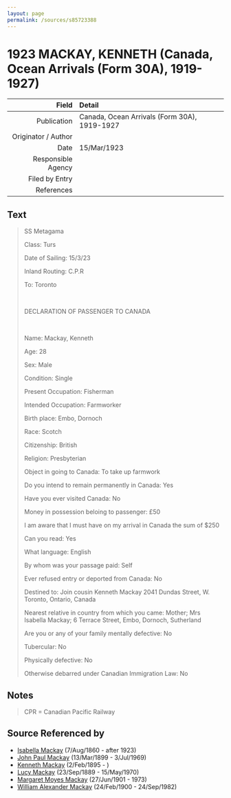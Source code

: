 ```yaml
---
layout: page
permalink: /sources/s85723388
---
```


# 1923 MACKAY, KENNETH (Canada, Ocean Arrivals (Form 30A), 1919-1927)

Field | Detail
---:|:---
Publication | Canada, Ocean Arrivals (Form 30A), 1919-1927
Originator / Author | 
Date | 15/Mar/1923
Responsible Agency | 
Filed by Entry | 
References | 

## Text

> SS Metagama
>
> Class: Turs
>
> Date of Sailing: 15/3/23
>
> Inland Routing: C.P.R
>
> To: Toronto
>
> <br/>
>
> DECLARATION OF PASSENGER TO CANADA
>
> <br/>
>
> Name: Mackay, Kenneth
>
> Age: 28
>
> Sex: Male
>
> Condition: Single
>
> Present Occupation: Fisherman
>
> Intended Occupation: Farmworker
>
> Birth place: Embo, Dornoch
>
> Race: Scotch
>
> Citizenship: British
>
> Religion: Presbyterian
>
> Object in going to Canada: To take up farmwork
>
> Do you intend to remain permanently in Canada: Yes
>
> Have you ever visited Canada: No
>
> Money in possession beloing to passenger: £50
>
> I am aware that I must have on my arrival in Canada the sum of $250
>
> Can you read: Yes
>
> What language: English
>
> By whom was your passage paid: Self
>
> Ever refused entry or deported from Canada: No
>
> Destined to: Join cousin Kenneth Mackay 2041 Dundas Street, W. Toronto, Ontario, Canada
>
> Nearest relative in country from which you came: Mother; Mrs Isabella Mackay; 6 Terrace Street, Embo, Dornoch, Sutherland
>
> Are you or any of your family mentally defective: No
>
> Tubercular: No
>
> Physically defective: No
>
> Otherwise debarred under Canadian Immigration Law: No
>

## Notes

> CPR = Canadian Pacific Railway
>


## Source Referenced by

* [Isabella Mackay](../people/@32797554@-isabella-mackay-b1860-8-7-d1923.md) (7/Aug/1860 - after 1923)
* [John Paul Mackay](../people/@57646474@-john-paul-mackay-b1899-3-13-d1969-7-3.md) (13/Mar/1899 - 3/Jul/1969)
* [Kenneth Mackay](../people/@48909111@-kenneth-mackay-b1895-2-2-d.md) (2/Feb/1895 - )
* [Lucy Mackay](../people/@16587624@-lucy-mackay-b1889-9-23-d1970-5-15.md) (23/Sep/1889 - 15/May/1970)
* [Margaret Moyes Mackay](../people/@178005@-margaret-moyes-mackay-b1901-6-27-d1973.md) (27/Jun/1901 - 1973)
* [William Alexander Mackay](../people/@9383584@-william-alexander-mackay-b1900-2-24-d1982-9-24.md) (24/Feb/1900 - 24/Sep/1982)
